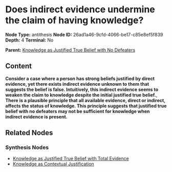 # Does indirect evidence undermine the claim of having knowledge?

**Node Type:** antithesis
**Node ID:** 26ad1a46-9cfd-4066-be17-c85e8ef5f839
**Depth:** 4
**Terminal:** No

**Parent:** [Knowledge as Justified True Belief with No Defeaters](knowledge-as-justified-true-belief-with-no-defeaters-synthesis-f424be53-c351-4476-81be-e591c1c2bcc1.md)

## Content

**Consider a case where a person has strong beliefs justified by direct evidence, yet there exists indirect evidence unknown to them that suggests the belief is false. Intuitively, this indirect evidence seems to weaken the claim to knowledge despite the initial justified true belief.**, **There is a plausible principle that all available evidence, direct or indirect, affects the status of knowledge. This principle suggests that justified true belief with no defeaters may not be sufficient for knowledge when indirect evidence is present.**

## Related Nodes

### Synthesis Nodes

- [Knowledge as Justified True Belief with Total Evidence](knowledge-as-justified-true-belief-with-total-evidence-synthesis-2fc0d431-8e00-4bda-984e-a0f2a5383fe7.md)
- [Knowledge as Contextual Justification](knowledge-as-contextual-justification-synthesis-a825b042-7813-464f-8ed6-6d801bac2a46.md)
